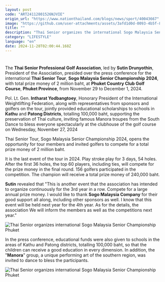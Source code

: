 ```yaml
---
layout: post
code: "ART24112801526NJVIE"
origin_url: "https://www.nationthailand.com/blogs/news/sport/40043667"
image: "https://github.com/user-attachments/assets/3afd1d0d-0093-4b5f-812c-115695561b3c"
title: ""
description: "Thai Senior organizes the international Sogo Malaysia Senior Championship Phuket, and grants scholarships of 100,000 baht to local schools."
category: "LIFESTYLE"
language: "en"
date: 2024-11-28T02:00:44.168Z
---
```


# 









The **Thai Senior Professional Golf Association**, led by **Sutin Drunyothin**, President of the Association, presided over the press conference for the international **Thai Senior Tour**, **Sogo Malaysia Senior Championship 2024**, with total prize money of 2 million baht, at **Phuket Country Club Golf Course**, **Phuket Province**, from November 29 to December 1, 2024.

Pol. Lt. Gen. **Intharat Yodbangtoey**, Honorary President of the International Weightlifting Federation, along with representatives from sponsors and golfers on the tour, jointly provided educational scholarships to schools in **Kathu** and **Patong Districts**, totalling 100,000 baht, supporting the preservation of Thai culture, inviting famous Manora troupes from the South Dance to bless everyone spectacularly at the clubhouse of the golf course on Wednesday, November 27, 2024

Thai Senior Tour, Sogo Malaysia Senior Championship 2024, opens the opportunity for tour members and invited golfers to compete for a total prize money of 2 million baht.

It is the last event of the tour in 2024. Play stroke play for 3 days, 54 holes. After the first 36 holes, the top 60 players, including ties, will compete for the prize money in the final round. 156 golfers participated in the competition. The champion will receive a total prize money of 240,000 baht.

**Sutin** revealed that "This is another event that the association has intended to organize continuously for the 3rd year in a row. Compete for a large annual prize money. I would like to thank **Sogo Malaysia Company** for their good support all along, including other sponsors as well. I know that this event will be held next year for the 4th year. As for the details, the association We will inform the members as well as the competitions next year."

  ![Thai Senior organizes international Sogo Malaysia Senior Championship Phuket](https://github.com/user-attachments/assets/2619e23f-c93e-4c17-9e7f-35b63d4c7a20)

In the press conference, educational funds were also given to schools in the areas of Kathu and Patong districts, totalling 100,000 baht, so that the children can receive a good education in every dimension. In addition, the "**Manora**" group, a unique performing art of the southern region, was invited to dance to bless the participants.

  ![Thai Senior organizes international Sogo Malaysia Senior Championship Phuket](https://github.com/user-attachments/assets/feb595f2-0402-4583-9612-185e087f0d53)